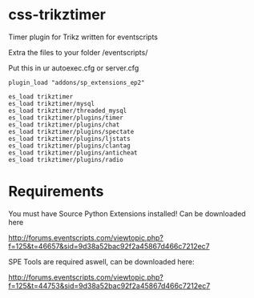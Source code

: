 # css-trikztimer
Timer plugin for Trikz written for eventscripts

Extra the files to your folder /eventscripts/

Put this in ur autoexec.cfg or server.cfg

```
plugin_load "addons/sp_extensions_ep2"

es_load trikztimer
es_load trikztimer/mysql
es_load trikztimer/threaded_mysql
es_load trikztimer/plugins/timer
es_load trikztimer/plugins/chat
es_load trikztimer/plugins/spectate
es_load trikztimer/plugins/ljstats
es_load trikztimer/plugins/clantag
es_load trikztimer/plugins/anticheat
es_load trikztimer/plugins/radio
```

Requirements
=========

You must have Source Python Extensions installed!
Can be downloaded here

http://forums.eventscripts.com/viewtopic.php?f=125&t=46657&sid=9d38a52bac92f2a45867d466c7212ec7

SPE Tools are required aswell, can be downloaded here:

http://forums.eventscripts.com/viewtopic.php?f=125&t=44753&sid=9d38a52bac92f2a45867d466c7212ec7

